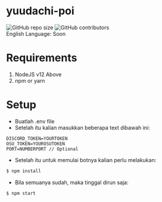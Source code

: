 # yuudachi-poi 
![GitHub repo size](https://img.shields.io/github/repo-size/jadlionhd/yuudachi-poi) ![GitHub contributors](https://img.shields.io/github/contributors/jadlionhd/yuudachi-poi)   
English Language: Soon

# Requirements
1. NodeJS v12 Above
2. npm or yarn

# Setup
- Buatlah .env file
- Setelah itu kalian masukkan beberapa text dibawah ini:
```
DISCORD_TOKEN=YOURTOKEN
OSU_TOKEN=YOUROSUTOKEN
PORT=NUMBERPORT // Optional
```

- Setelah itu untuk memulai botnya kalian perlu melakukan:
```bash
$ npm install
```
- Bila semuanya sudah, maka tinggal dirun saja:
```bash
$ npm start
```
